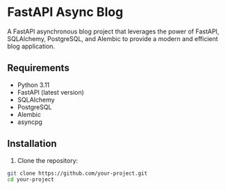 # FastAPI Async Blog

A FastAPI asynchronous blog project that leverages the power of FastAPI, SQLAlchemy, PostgreSQL, and Alembic to provide a modern and efficient blog application.

## Requirements

- Python 3.11
- FastAPI (latest version)
- SQLAlchemy
- PostgreSQL
- Alembic
- asyncpg

## Installation

1. Clone the repository:

```bash
git clone https://github.com/your-project.git
cd your-project
